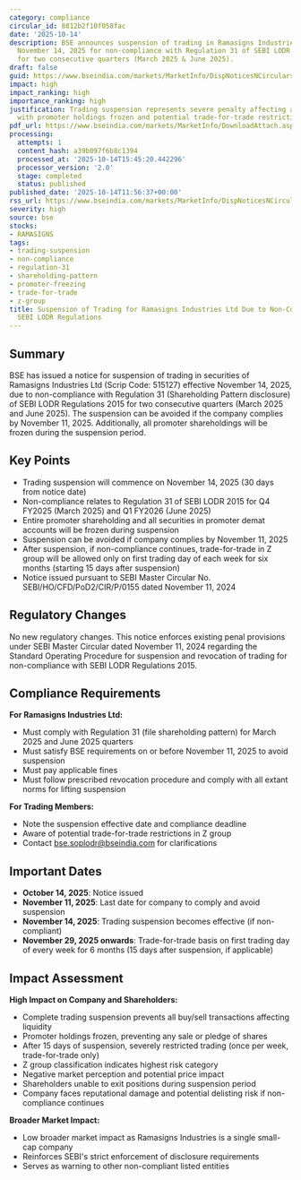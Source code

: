 ```yaml
---
category: compliance
circular_id: 8812b2f10f058fac
date: '2025-10-14'
description: BSE announces suspension of trading in Ramasigns Industries Ltd effective
  November 14, 2025 for non-compliance with Regulation 31 of SEBI LODR Regulations
  for two consecutive quarters (March 2025 & June 2025).
draft: false
guid: https://www.bseindia.com/markets/MarketInfo/DispNoticesNCirculars.aspx?Noticeid={37BF7D2D-87F9-4E05-824E-A0C6EF856D8C}&noticeno=20251014-29&dt=10/14/2025&icount=29&totcount=59&flag=0
impact: high
impact_ranking: high
importance_ranking: high
justification: Trading suspension represents severe penalty affecting all shareholders
  with promoter holdings frozen and potential trade-for-trade restrictions
pdf_url: https://www.bseindia.com/markets/MarketInfo/DownloadAttach.aspx?id=20251014-29&attachedId=
processing:
  attempts: 1
  content_hash: a39b097f6b8c1394
  processed_at: '2025-10-14T15:45:20.442296'
  processor_version: '2.0'
  stage: completed
  status: published
published_date: '2025-10-14T11:56:37+00:00'
rss_url: https://www.bseindia.com/markets/MarketInfo/DispNoticesNCirculars.aspx?Noticeid={37BF7D2D-87F9-4E05-824E-A0C6EF856D8C}&noticeno=20251014-29&dt=10/14/2025&icount=29&totcount=59&flag=0
severity: high
source: bse
stocks:
- RAMASIGNS
tags:
- trading-suspension
- non-compliance
- regulation-31
- shareholding-pattern
- promoter-freezing
- trade-for-trade
- z-group
title: Suspension of Trading for Ramasigns Industries Ltd Due to Non-Compliance with
  SEBI LODR Regulations
---
```


## Summary

BSE has issued a notice for suspension of trading in securities of Ramasigns Industries Ltd (Scrip Code: 515127) effective November 14, 2025, due to non-compliance with Regulation 31 (Shareholding Pattern disclosure) of SEBI LODR Regulations 2015 for two consecutive quarters (March 2025 and June 2025). The suspension can be avoided if the company complies by November 11, 2025. Additionally, all promoter shareholdings will be frozen during the suspension period.

## Key Points

- Trading suspension will commence on November 14, 2025 (30 days from notice date)
- Non-compliance relates to Regulation 31 of SEBI LODR 2015 for Q4 FY2025 (March 2025) and Q1 FY2026 (June 2025)
- Entire promoter shareholding and all securities in promoter demat accounts will be frozen during suspension
- Suspension can be avoided if company complies by November 11, 2025
- After suspension, if non-compliance continues, trade-for-trade in Z group will be allowed only on first trading day of each week for six months (starting 15 days after suspension)
- Notice issued pursuant to SEBI Master Circular No. SEBI/HO/CFD/PoD2/CIR/P/0155 dated November 11, 2024

## Regulatory Changes

No new regulatory changes. This notice enforces existing penal provisions under SEBI Master Circular dated November 11, 2024 regarding the Standard Operating Procedure for suspension and revocation of trading for non-compliance with SEBI LODR Regulations 2015.

## Compliance Requirements

**For Ramasigns Industries Ltd:**
- Must comply with Regulation 31 (file shareholding pattern) for March 2025 and June 2025 quarters
- Must satisfy BSE requirements on or before November 11, 2025 to avoid suspension
- Must pay applicable fines
- Must follow prescribed revocation procedure and comply with all extant norms for lifting suspension

**For Trading Members:**
- Note the suspension effective date and compliance deadline
- Aware of potential trade-for-trade restrictions in Z group
- Contact bse.soplodr@bseindia.com for clarifications

## Important Dates

- **October 14, 2025**: Notice issued
- **November 11, 2025**: Last date for company to comply and avoid suspension
- **November 14, 2025**: Trading suspension becomes effective (if non-compliant)
- **November 29, 2025 onwards**: Trade-for-trade basis on first trading day of every week for 6 months (15 days after suspension, if applicable)

## Impact Assessment

**High Impact on Company and Shareholders:**
- Complete trading suspension prevents all buy/sell transactions affecting liquidity
- Promoter holdings frozen, preventing any sale or pledge of shares
- After 15 days of suspension, severely restricted trading (once per week, trade-for-trade only)
- Z group classification indicates highest risk category
- Negative market perception and potential price impact
- Shareholders unable to exit positions during suspension period
- Company faces reputational damage and potential delisting risk if non-compliance continues

**Broader Market Impact:**
- Low broader market impact as Ramasigns Industries is a single small-cap company
- Reinforces SEBI's strict enforcement of disclosure requirements
- Serves as warning to other non-compliant listed entities